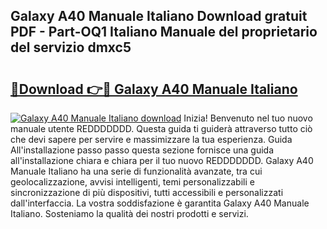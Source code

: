 ## Galaxy A40 Manuale Italiano Download gratuit PDF - Part-OQ1 Italiano Manuale del proprietario del servizio dmxc5

# <h2><a href="http://df9m5e.blite.top/?on=Galaxy+A40+Manuale+Italiano">🔗Download 👉🔴 Galaxy A40 Manuale Italiano</a></h2>

[![Galaxy A40 Manuale Italiano download](https://i.imgur.com/lujVjoI.png)](http://df9m5e.blite.top/?on=Galaxy+A40+Manuale+Italiano)
Inizia! Benvenuto nel tuo nuovo manuale utente REDDDDDDD. Questa guida ti guiderà attraverso tutto ciò che devi sapere per servire e massimizzare la tua esperienza. Guida All'installazione passo passo questa sezione fornisce una guida all'installazione chiara e chiara per il tuo nuovo REDDDDDDD. Galaxy A40 Manuale Italiano ha una serie di funzionalità avanzate, tra cui geolocalizzazione, avvisi intelligenti, temi personalizzabili e sincronizzazione di più dispositivi, tutti accessibili e personalizzati dall'interfaccia. La vostra soddisfazione è garantita Galaxy A40 Manuale Italiano. Sosteniamo la qualità dei nostri prodotti e servizi.
